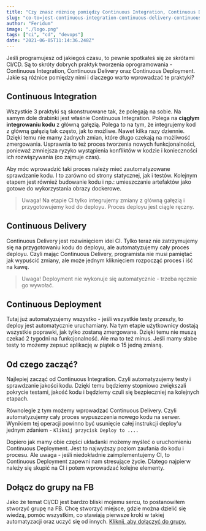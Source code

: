 ```yaml
---
title: "Czy znasz różnicę pomiędzy Continuous Integration, Continuous Delivery i Continuous Deployment"
slug: "co-to=jest-continuous-integration-continuous-delivery-continuous-deployment"
author: "Feridum"
image: "./logo.png"
tags: ["ci", "cd", "devops"]
date: "2021-06-05T11:14:36.248Z"
---
```


Jeśli programujesz od jakiegoś czasu, to pewnie spotkałeś się ze skrótami CI/CD. Są to skróty dobrych praktyk tworzenia oprogramowania - Continuous Integration, Continuous Delivery oraz Continuous Deployment. Jakie są różnice pomiędzy nimi i dlaczego warto wprowadzać te praktyki?

<!--more-->

## Continuous Integration

Wszystkie 3 praktyki są skonstruowane tak, że polegają na sobie. Na samym dole drabinki jest właśnie Continuous Integration.  Polega na **ciągłym integrowaniu kodu** z główną gałęzią. Polega to na tym, że integrujemy kod z główną gałęzią tak często, jak to możliwe. Nawet kilka razy dziennie. Dzięki temu nie mamy żadnych zmian, które długo czekają na możliwość zmergowania. Usprawnia to też proces tworzenia nowych funkcjonalności, ponieważ zmniejsza ryzyko wystąpienia konfliktów w kodzie i konieczności ich rozwiązywania (co zajmuje czas).

Aby móc wprowadzić taki proces należy mieć zautomatyzowane sprawdzanie kodu. I to zarówno od strony statycznej, jak i testów. Kolejnym etapem jest również budowanie kodu i np.: umieszczanie artefaktów jako gotowe do wykorzystania obrazy dockerowe.

> Uwaga! Na etapie CI tylko integrujemy zmiany z główną gałęzią i przygotowujemy kod do deployu. Proces deployu jest ciągle ręczny.

## Continuous Delivery

Continuous Delivery jest rozwinięciem idei CI. Tylko teraz nie zatrzymujemy się na przygotowaniu kodu do deployu, ale automatyzujemy cały proces deployu. Czyli mając Continuous Delivery, programista nie musi pamiętać jak wypuścić zmiany, ale może jednym kliknięciem rozpocząć proces i iść na kawę. 

> Uwaga! Deployment nie wykonuje się automatycznie - trzeba ręcznie go wywołać.

## Continuous Deployment

Tutaj już automatyzujemy wszystko - jeśli wszystkie testy przeszły, to deploy jest automatycznie uruchamiany. Na tym etapie użytkownicy dostają wszystkie poprawki, jak tylko zostaną zmergowane. Dzięki temu nie muszą czekać 2 tygodni na funkcjonalność. Ale ma to też minus. Jeśli mamy słabe testy to możemy zepsuć aplikację w piątek o 15 jedną zmianą. 

## Od czego zacząć?

Najlepiej zacząć od Continuous Integration. Czyli automatyzujemy testy i sprawdzanie jakości kodu. Dzięki temu będziemy stopniowo zwiększali pokrycie testami, jakość kodu i będziemy czuli się bezpieczniej na kolejnych etapach. 

Równolegle z tym możemy wprowadzać Continuous Delivery. Czyli automatyzujemy cały proces wypuszczenia nowego kodu na serwer. Wynikiem tej operacji powinno być usunięcie całej instrukcji deploy'u jednym zdaniem - `Kliknij przycisk Deploy to ....`

Dopiero jak mamy obie części układanki możemy myśleć o uruchomieniu Continuous Deployment. Jest to najwyższy poziom zaufania do kodu i procesu. Ale uwaga - jeśli niedokładnie zaimplementujemy CI, to Continuous Deployment zapewni nam stresujące życie. Dlatego najpierw należy się skupić na CI i potem wprowadzać kolejne elementy.

## Dołącz do grupy na FB

Jako że temat CI/CD jest bardzo bliski mojemu sercu, to postanowiłem stworzyć grupę na FB. Chcę stworzyć miejsce, gdzie można dzielić się wiedzą, pomóc wszystkim, co stawiają pierwsze kroki w takiej automatyzacji oraz uczyć się od innych. [Kliknij, aby dołączyć do grupy.](https://www.facebook.com/groups/307254980945555)